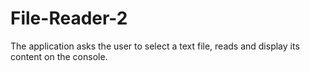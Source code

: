 # File-Reader-2
The application asks the user to select a text file, reads and display its content on the console.
